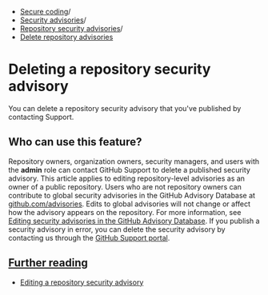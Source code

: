   * [Secure coding](https://docs.github.com/en/code-security "Secure coding")/
  * [Security advisories](https://docs.github.com/en/code-security/security-advisories "Security advisories")/
  * [Repository security advisories](https://docs.github.com/en/code-security/security-advisories/working-with-repository-security-advisories "Repository security advisories")/
  * [Delete repository advisories](https://docs.github.com/en/code-security/security-advisories/working-with-repository-security-advisories/deleting-a-repository-security-advisory "Delete repository advisories")


# Deleting a repository security advisory
You can delete a repository security advisory that you've published by contacting Support.
## Who can use this feature?
Repository owners, organization owners, security managers, and users with the **admin** role can contact GitHub Support to delete a published security advisory.
This article applies to editing repository-level advisories as an owner of a public repository.
Users who are not repository owners can contribute to global security advisories in the GitHub Advisory Database at [github.com/advisories](https://github.com/advisories). Edits to global advisories will not change or affect how the advisory appears on the repository. For more information, see [Editing security advisories in the GitHub Advisory Database](https://docs.github.com/en/code-security/security-advisories/working-with-global-security-advisories-from-the-github-advisory-database/editing-security-advisories-in-the-github-advisory-database).
If you publish a security advisory in error, you can delete the security advisory by contacting us through the [GitHub Support portal](https://support.github.com).
## [Further reading](https://docs.github.com/en/code-security/security-advisories/working-with-repository-security-advisories/deleting-a-repository-security-advisory#further-reading)
  * [Editing a repository security advisory](https://docs.github.com/en/code-security/security-advisories/working-with-repository-security-advisories/editing-a-repository-security-advisory)


